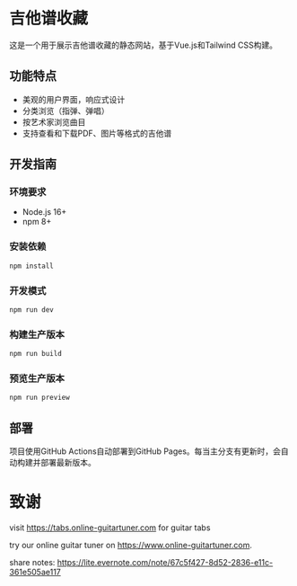 # 吉他谱收藏

这是一个用于展示吉他谱收藏的静态网站，基于Vue.js和Tailwind CSS构建。

## 功能特点

- 美观的用户界面，响应式设计
- 分类浏览（指弹、弹唱）
- 按艺术家浏览曲目
- 支持查看和下载PDF、图片等格式的吉他谱

## 开发指南

### 环境要求

- Node.js 16+
- npm 8+

### 安装依赖

```bash
npm install
```

### 开发模式

```bash
npm run dev
```

### 构建生产版本

```bash
npm run build
```

### 预览生产版本

```bash
npm run preview
```

## 部署

项目使用GitHub Actions自动部署到GitHub Pages。每当主分支有更新时，会自动构建并部署最新版本。

# 致谢

visit https://tabs.online-guitartuner.com for guitar tabs

try our online guitar tuner on https://www.online-guitartuner.com.

share notes: https://lite.evernote.com/note/67c5f427-8d52-2836-e11c-361e505ae117
